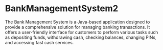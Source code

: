 # BankManagementSystem2
The Bank Management System is a Java-based application designed to provide a comprehensive solution for managing banking transactions. It offers a user-friendly interface for customers to perform various tasks such as depositing funds, withdrawing cash, checking balances, changing PINs, and accessing fast cash services.
